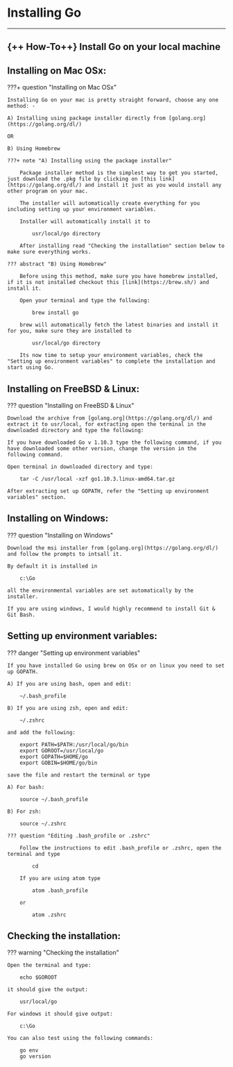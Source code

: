 # Installing Go
<hr>


## {++ How-To++} Install Go on your local machine 

## Installing on Mac OSx:

???+ question "Installing on Mac OSx"
        
    Installing Go on your mac is pretty straight forward, choose any one method: -

    A) Installing using package installer directly from [golang.org](https://golang.org/dl/)

    OR
    
    B) Using Homebrew

    ???+ note "A) Installing using the package installer"
            
        Package installer method is the simplest way to get you started, just download the .pkg file by clicking on [this link](https://golang.org/dl/) and install it just as you would install any other program on your mac.

        The installer will automatically create everything for you including setting up your environment variables.

        Installer will automatically install it to

            usr/local/go directory

        After installing read "Checking the installation" section below to make sure everything works.

    ??? abstract "B) Using Homebrew"
            
        Before using this method, make sure you have homebrew installed, if it is not installed checkout this [link](https://brew.sh/) and install it.

        Open your terminal and type the following:
            
            brew install go

        brew will automatically fetch the latest binaries and install it for you, make sure they are installed to

            usr/local/go directory

        Its now time to setup your environment variables, check the "Setting up environment variables" to complete the installation and start using Go.

## Installing on FreeBSD & Linux:

??? question "Installing on FreeBSD & Linux"

    Download the archive from [golang.org](https://golang.org/dl/) and extract it to usr/local, for extracting open the terminal in the downloaded directory and type the following:

    If you have downloaded Go v 1.10.3 type the following command, if you have downloaded some other version, change the version in the following command.

    Open terminal in downloaded directory and type:

        tar -C /usr/local -xzf go1.10.3.linux-amd64.tar.gz

    After extracting set up GOPATH, refer the "Setting up environment variables" section.

## Installing on Windows:

??? question "Installing on Windows"

    Download the msi installer from [golang.org](https://golang.org/dl/) and follow the prompts to intsall it.

    By default it is installed in

        c:\Go

    all the environmental variables are set automatically by the installer.

    If you are using windows, I would highly recommend to install Git & Git Bash.

## Setting up environment variables:
    
??? danger "Setting up environment variables"
            
    If you have installed Go using brew on OSx or on linux you need to set up GOPATH.
    
    A) If you are using bash, open and edit:

        ~/.bash_profile

    B) If you are using zsh, open and edit:

        ~/.zshrc

    and add the following:

        export PATH=$PATH:/usr/local/go/bin
        export GOROOT=/usr/local/go
        export GOPATH=$HOME/go
        export GOBIN=$HOME/go/bin

    save the file and restart the terminal or type

    A) For bash:

        source ~/.bash_profile

    B) For zsh:

        source ~/.zshrc

    ??? question "Editing .bash_profile or .zshrc"

        Follow the instructions to edit .bash_profile or .zshrc, open the terminal and type

            cd
        
        If you are using atom type

            atom .bash_profile

        or

            atom .zshrc
        

## Checking the installation:
    
??? warning "Checking the installation"
            
    Open the terminal and type:

        echo $GOROOT

    it should give the output:

        usr/local/go

    For windows it should give output:

        c:\Go
    
    You can also test using the following commands:

        go env
        go version